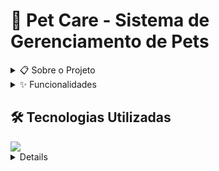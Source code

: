 # 🐾 Pet Care - Sistema de Gerenciamento de Pets

<details>

<summary>📋 Sobre o Projeto</summary>
O Pet Care é um sistema desenvolvido para a disciplina de Fundamentos da Programação da CESAR School. Este projeto visa facilitar o gerenciamento e acompanhamento dos cuidados com animais de estimação, oferecendo funcionalidades completas para registro, monitoramento e controle de eventos relacionados à saúde e bem-estar dos pets.

</details>

<details>
<summary>✨ Funcionalidades</summary>

### 🐕 Gerenciamento de Pets
- Cadastro de pets (cachorros, gatos e aves)
- Visualização de informações dos pets
- Edição de dados cadastrais
- Exclusão de registros

### 📅 Gerenciamento de Eventos
- Registro de vacinas
- Agendamento de consultas
- Controle de medicamentos
- Histórico de eventos por pet

### 🏥 Recomendações Personalizadas
- Sugestões específicas por tipo de animal
- Recomendações baseadas na idade (filhote, adulto, idoso)
- Orientações por porte (pequeno, médio, grande)
- Dicas de cuidados preventivos

</details>

## 🛠️ Tecnologias Utilizadas
<div>
   <img src=https://img.shields.io/badge/Python-black?style=for-the-badge&logo=python&logoColor=white&logoSize=auto>
</div>

<details>

## 📦 Estrutura do Projeto
```
Crud-Pet-Care/
├── eventos.py      # Gerenciamento de eventos e cuidados
├── funcoes.py      # Funções principais do sistema
├── main.py         # Arquivo principal de execução
├── tttv1.py        # Módulo de recomendações personalizadas
└── rascunho1.py    # Arquivo de desenvolvimento
```
<details>

<summary>🚀 Como Executar</summary>

1. Clone o repositório:
```bash
git clone https://github.com/CauaParente05/Crud-Pet-Care.git
```

2. Navegue até o diretório do projeto:
```bash
cd Crud-Pet-Care
```

3. Execute o arquivo principal:
```bash
python main.py
```
</details>

<details>

<summary>📝 Funcionalidades Detalhadas</summary>

### Menu Principal
- Adicionar Pets
- Visualizar Pets
- Editar Pets
- Excluir Pets
- Menu de Eventos
- Finalizar Programa

### Menu de Eventos
- Adicionar eventos (Vacina/Consulta/Remédio)
- Visualizar eventos
- Editar eventos
- Excluir eventos
- Retornar ao Menu Principal

</details>

<details>

<summary>🎯 Características do Sistema</summary>

### Validações Implementadas
- Verificação de nomes (apenas letras)
- Validação de datas
- Controle de tipos de pets
- Verificação de existência de registros

### Armazenamento
- Sistema de arquivos em texto
- Organização por nome do pet
- Registros de eventos datados

</details>

<details>

<summary>🧠 Disciplina:</summary>
Este projeto foi desenvolvido para a disciplina de FUNDAMENTOS DE PROGRAMAÇÃO
Docente da disciplina: ANA CAROLINA CANDIDO DE MELO 

</details>

<details>

<summary>👥 Membros do Grupo:</summary>

### Alunos
- Cauã Henrique Cardozo Carneiro Parente
- Maria Eduarda Souza de Oliveira
- Danilo Araújo Duleba
- Mateus Dornellas Camara de Freitas
- Manuela de Oliveira Nogueira

</details>

## 📄 Licença
Este projeto está licenciado sob os termos da [MIT License](LICENSE).